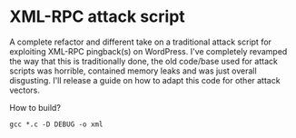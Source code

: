 # XML-RPC attack script
A complete refactor and different take on a traditional attack script for exploiting XML-RPC pingback(s) on WordPress. I've completely revamped the way that this is traditionally done, the old code/base used for attack scripts was horrible, contained memory leaks and was just overall disgusting. I'll release a guide on how to adapt this code for other attack vectors.

How to build?
```
gcc *.c -D DEBUG -o xml
```
